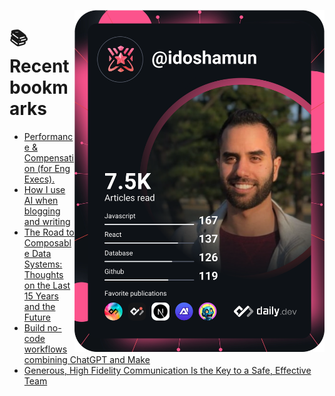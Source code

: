 <a href="https://app.daily.dev/idoshamun"><img src="https://raw.githubusercontent.com/idoshamun/idoshamun/devcard/devcard.svg" align='right' width="400" alt="Ido Shamun's Dev Card"/></a>

# 📚 Recent bookmarks
<!-- BOOKMARKS:START -->
- [Performance &amp; Compensation &lpar;for Eng Execs&rpar;.](https://app.daily.dev/posts/zqvBx6vR5?utm_source=rss&utm_medium=bookmarks&utm_campaign=28849d86070e4c099c877ab6837c61f0)
- [How I use AI when blogging and writing](https://app.daily.dev/posts/03ryZOJlv?utm_source=rss&utm_medium=bookmarks&utm_campaign=28849d86070e4c099c877ab6837c61f0)
- [The Road to Composable Data Systems: Thoughts on the Last 15 Years and the Future](https://app.daily.dev/posts/EYEHvin8I?utm_source=rss&utm_medium=bookmarks&utm_campaign=28849d86070e4c099c877ab6837c61f0)
- [Build no-code workflows combining ChatGPT and Make](https://app.daily.dev/posts/00PpYWGmy?utm_source=rss&utm_medium=bookmarks&utm_campaign=28849d86070e4c099c877ab6837c61f0)
- [Generous, High Fidelity Communication Is the Key to a Safe, Effective Team](https://app.daily.dev/posts/jY7Oixiz1?utm_source=rss&utm_medium=bookmarks&utm_campaign=28849d86070e4c099c877ab6837c61f0)
<!-- BOOKMARKS:END -->
